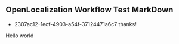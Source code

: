 ## OpenLocalization Workflow Test MarkDown
* 2307ac12-1ecf-4903-a54f-37124471a6c7 
thanks!

Hello world